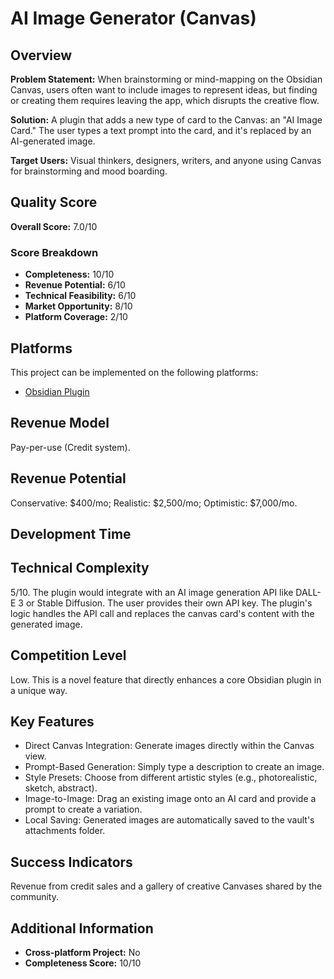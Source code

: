 # AI Image Generator (Canvas)

## Overview
**Problem Statement:** When brainstorming or mind-mapping on the Obsidian Canvas, users often want to include images to represent ideas, but finding or creating them requires leaving the app, which disrupts the creative flow.

**Solution:** A plugin that adds a new type of card to the Canvas: an "AI Image Card." The user types a text prompt into the card, and it's replaced by an AI-generated image.

**Target Users:** Visual thinkers, designers, writers, and anyone using Canvas for brainstorming and mood boarding.

## Quality Score
**Overall Score:** 7.0/10

### Score Breakdown
- **Completeness:** 10/10
- **Revenue Potential:** 6/10
- **Technical Feasibility:** 6/10
- **Market Opportunity:** 8/10
- **Platform Coverage:** 2/10

## Platforms
This project can be implemented on the following platforms:
- [Obsidian Plugin](./platforms/obsidian-plugin/)

## Revenue Model
Pay-per-use (Credit system).

## Revenue Potential
Conservative: $400/mo; Realistic: $2,500/mo; Optimistic: $7,000/mo.

## Development Time


## Technical Complexity
5/10. The plugin would integrate with an AI image generation API like DALL-E 3 or Stable Diffusion. The user provides their own API key. The plugin's logic handles the API call and replaces the canvas card's content with the generated image.

## Competition Level
Low. This is a novel feature that directly enhances a core Obsidian plugin in a unique way.

## Key Features
- Direct Canvas Integration: Generate images directly within the Canvas view.
- Prompt-Based Generation: Simply type a description to create an image.
- Style Presets: Choose from different artistic styles (e.g., photorealistic, sketch, abstract).
- Image-to-Image: Drag an existing image onto an AI card and provide a prompt to create a variation.
- Local Saving: Generated images are automatically saved to the vault's attachments folder.

## Success Indicators
Revenue from credit sales and a gallery of creative Canvases shared by the community.

## Additional Information
- **Cross-platform Project:** No
- **Completeness Score:** 10/10

